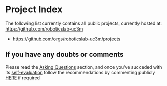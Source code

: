 # Project Index

The following list currently contains all public projects, currently hosted at: https://github.com/roboticslab-uc3m

- https://github.com/orgs/roboticslab-uc3m/projects

## If you have any doubts or comments
Please read the [Asking Questions](asking-questions.md) section, and once you've succeded with its [self-evaluation](asking-questions.md#self-evaluation-time) follow the recommendations by commenting publicly [HERE](https://github.com/roboticslab-uc3m/developer-manual/issues/new) if required
